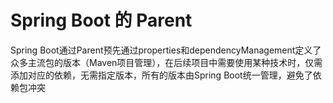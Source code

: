 # Spring Boot 的 Parent

Spring Boot通过Parent预先通过properties和dependencyManagement定义了众多主流包的版本（Maven项目管理），在后续项目中需要使用某种技术时，仅需添加对应的依赖，无需指定版本，所有的版本由Spring Boot统一管理，避免了依赖包冲突